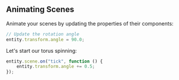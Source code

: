 ## Animating Scenes

Animate your scenes by updating the properties of their components:

```js
// Update the rotation angle
entity.transform.angle = 90.0;
```

Let's start our torus spinning:

```js
entity.scene.on("tick", function () {
    entity.transform.angle += 0.5;
});
```

  


